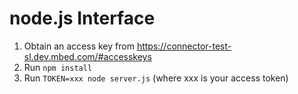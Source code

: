 # node.js Interface

1. Obtain an access key from https://connector-test-sl.dev.mbed.com/#accesskeys
2. Run `npm install`
3. Run `TOKEN=xxx node server.js` (where xxx is your access token)
